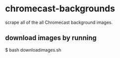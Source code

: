 # chromecast-backgrounds
scrape all of the all Chromecast background images.

## download images by running
$ bash downloadimages.sh
